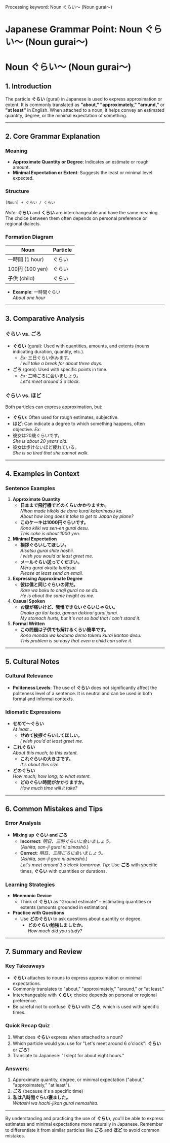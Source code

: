 Processing keyword: Noun ぐらい～ (Noun gurai～)
# Japanese Grammar Point: Noun ぐらい～ (Noun gurai～)
# Noun ぐらい～ (Noun gurai～)
## 1. Introduction
The particle **ぐらい** (gurai) in Japanese is used to express approximation or extent. It is commonly translated as **"about," "approximately," "around,"** or **"at least"** in English. When attached to a noun, it helps convey an estimated quantity, degree, or the minimal expectation of something.

---
## 2. Core Grammar Explanation
### Meaning
- **Approximate Quantity or Degree**: Indicates an estimate or rough amount.
- **Minimal Expectation or Extent**: Suggests the least or minimal level expected.
### Structure
```
[Noun] + ぐらい / くらい
```
*Note:* **ぐらい** and **くらい** are interchangeable and have the same meaning. The choice between them often depends on personal preference or regional dialects.
### Formation Diagram
| Noun            | Particle |
|-----------------|----------|
| 一時間 (1 hour)  | ぐらい    |
| 100円 (100 yen) | ぐらい    |
| 子供 (child)     | ぐらい    |
- **Example**: 一時間ぐらい  
  *About one hour*
---
## 3. Comparative Analysis
### ぐらい vs. ごろ
- **ぐらい** (gurai): Used with quantities, amounts, and extents (nouns indicating duration, quantity, etc.).
  - *Ex:* 三日ぐらい休みます。  
    *I will take a break for about three days.*
- **ごろ** (goro): Used with specific points in time.
  - *Ex:* 三時ごろに会いましょう。  
    *Let's meet around 3 o'clock.*
### ぐらい vs. ほど
Both particles can express approximation, but:
- **ぐらい**: Often used for rough estimates, subjective.
- **ほど**: Can indicate a degree to which something happens, often objective.
*Ex:*
- 彼女は20歳ぐらいです。  
  *She is about 20 years old.*
- 彼女は歩けないほど疲れている。  
  *She is so tired that she cannot walk.*
---
## 4. Examples in Context
### Sentence Examples
1. **Approximate Quantity**
   - **日本まで飛行機でどのくらいかかりますか。**  
     *Nihon made hikōki de dono kurai kakarimasu ka.*  
     *About how long does it take to get to Japan by plane?*
   - **このケーキは1000円ぐらいです。**  
     *Kono kēki wa sen-en gurai desu.*  
     *This cake is about 1000 yen.*
2. **Minimal Expectation**
   - **挨拶ぐらいしてほしい。**  
     *Aisatsu gurai shite hoshii.*  
     *I wish you would at least greet me.*
   - **メールぐらい送ってください。**  
     *Mēru gurai okutte kudasai.*  
     *Please at least send an email.*
3. **Expressing Approximate Degree**
   - **彼は僕と同じぐらいの背だ。**  
     *Kare wa boku to onaji gurai no se da.*  
     *He is about the same height as me.*
4. **Casual Spoken**
   - **お腹が痛いけど、我慢できないぐらいじゃない。**  
     *Onaka ga itai kedo, gaman dekinai gurai janai.*  
     *My stomach hurts, but it's not so bad that I can't stand it.*
5. **Formal Written**
   - **この問題は子供でも解けるくらい簡単です。**  
     *Kono mondai wa kodomo demo tokeru kurai kantan desu.*  
     *This problem is so easy that even a child can solve it.*
---
## 5. Cultural Notes
### Cultural Relevance
- **Politeness Levels**: The use of **ぐらい** does not significantly affect the politeness level of a sentence. It is neutral and can be used in both formal and informal contexts.
### Idiomatic Expressions
- **せめて～ぐらい**  
  *At least...*
  - **せめて挨拶ぐらいしてほしい。**  
    *I wish you'd at least greet me.*
- **これぐらい**  
  *About this much; to this extent.*
  - **これぐらいの大きさです。**  
    *It's about this size.*
- **どのぐらい**  
  *How much; how long; to what extent.*
  - **どのぐらい時間がかかりますか。**  
    *How much time will it take?*
---
## 6. Common Mistakes and Tips
### Error Analysis
- **Mixing up ぐらい and ごろ**
  - **Incorrect**: *明日、三時ぐらいに会いましょう。*  
    (*Ashita, san-ji gurai ni aimashō.*)
  - **Correct**: *明日、三時ごろに会いましょう。*  
    (*Ashita, san-ji goro ni aimashō.*)  
    *Let's meet around 3 o'clock tomorrow.*
  *Tip:* Use **ごろ** with specific times, **ぐらい** with quantities or durations.
### Learning Strategies
- **Mnemonic Device**
  - Think of **ぐらい** as "Ground estimate" – estimating quantities or extents (amounts grounded in estimation).
- **Practice with Questions**
  - Use **どのぐらい** to ask questions about quantity or degree.
    - **どのぐらい勉強しましたか。**  
      *How much did you study?*
---
## 7. Summary and Review
### Key Takeaways
- **ぐらい** attaches to nouns to express approximation or minimal expectations.
- Commonly translates to "about," "approximately," "around," or "at least."
- Interchangeable with **くらい**; choice depends on personal or regional preference.
- Be careful not to confuse **ぐらい** with **ごろ**, which is used with specific times.
### Quick Recap Quiz
1. What does **ぐらい** express when attached to a noun?
2. Which particle would you use for "Let's meet around 6 o'clock": **ぐらい** or **ごろ**?
3. Translate to Japanese: "I slept for about eight hours."
### Answers:
1. Approximate quantity, degree, or minimal expectation ("about," "approximately," "at least").
2. **ごろ** (because it's a specific time)
3. **私は八時間ぐらい寝ました。**  
   *Watashi wa hachi-jikan gurai nemashita.*
---
By understanding and practicing the use of **ぐらい**, you'll be able to express estimates and minimal expectations more naturally in Japanese. Remember to differentiate it from similar particles like **ごろ** and **ほど** to avoid common mistakes.
